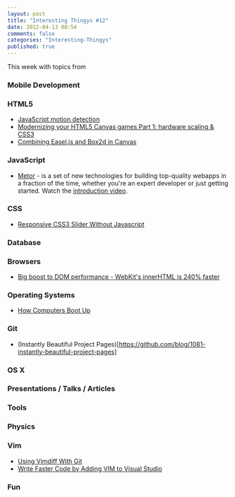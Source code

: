 ```yaml
---
layout: post
title: "Interesting Thingys #12"
date: 2012-04-13 08:54
comments: false
categories: "Interesting-Thingys"
published: true
---
```


This week with topics from 
<!-- More -->

### Mobile Development

### HTML5
- [JavaScript motion detection](http://www.adobe.com/devnet/html5/articles/javascript-motion-detection.html)
- [Modernizing your HTML5 Canvas games Part 1: hardware scaling & CSS3](http://blogs.msdn.com/b/davrous/archive/2012/04/06/modernizing-your-html5-canvas-games-with-offline-apis-file-apis-css3-amp-hardware-scaling.aspx)
- [Combining Easel.js and Box2d in Canvas](http://www.luxanimals.com/blog/article/combining_easel_box2d)


### JavaScript
- [Metor](http://www.meteor.com/) - is a set of new technologies for building top-quality webapps in a fraction of the time, whether you're an expert developer or just getting started. Watch the [introduction video](http://www.meteor.com/screencast).

### CSS
- [Responsive CSS3 Slider Without Javascript](http://csscience.com/responsiveslidercss3/)

### Database

### Browsers
- [Big boost to DOM performance - WebKit's innerHTML is 240% faster](http://updates.html5rocks.com/2012/04/Big-boost-to-DOM-performance---WebKit-s-innerHTML-is-240-faster)

### Operating Systems
- [How Computers Boot Up](http://duartes.org/gustavo/blog/post/how-computers-boot-up)

### Git
- (Instantly Beautiful Project Pages)[https://github.com/blog/1081-instantly-beautiful-project-pages]

### OS X

### Presentations / Talks / Articles

### Tools
 
### Physics

### Vim
- [Using Vimdiff With Git](http://shawnbiddle.com/devblog/archive/using-vimdiff-with-git)
- [Write Faster Code by Adding VIM to Visual Studio](http://visualstudiomagazine.com/articles/2012/04/09/write-faster-code-by-adding-vim-to-visual-studio.aspx)

### Fun
